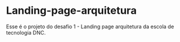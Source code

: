 # Landing-page-arquitetura
Esse é o projeto do desafio 1 - Landing page arquitetura da escola de tecnologia DNC.
